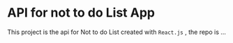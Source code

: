 # API for not to do List App

This project is the api for Not to do List created with `React.js` , the repo is ...